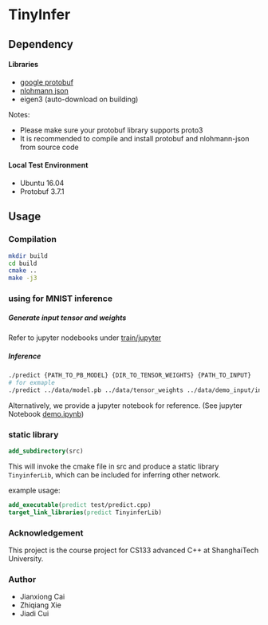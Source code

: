# TinyInfer

## Dependency
#### Libraries
- [google protobuf](https://github.com/protocolbuffers/protobuf)
- [nlohmann json](https://github.com/nlohmann/json)
- eigen3 (auto-download on building)

Notes: 
- Please make sure your protobuf library supports proto3
- It is recommended to compile and install protobuf and nlohmann-json from source code


#### Local Test Environment
- Ubuntu 16.04
- Protobuf 3.7.1

## Usage 
### Compilation
```bash
mkdir build
cd build
cmake ..
make -j3
```

### using for MNIST inference

##### Generate input tensor and weights
Refer to jupyter nodebooks under [train/jupyter](train/jupyter)

##### Inference
```bash
./predict {PATH_TO_PB_MODEL} {DIR_TO_TENSOR_WEIGHTS} {PATH_TO_INPUT}
# for exmaple
./predict ../data/model.pb ../data/tensor_weights ../data/demo_input/input.tensor
```

Alternatively, we provide a jupyter notebook for reference. (See jupyter Notebook [demo.ipynb](demo/jupyter/demo.ipynb))
### static library
```cmake
add_subdirectory(src)
```
This will invoke the cmake file in src and produce a static library ```TinyinferLib```, which can be included for inferring other network.

example usage:
```cmake
add_executable(predict test/predict.cpp)
target_link_libraries(predict TinyinferLib)
```


### Acknowledgement
This project is the course project for CS133 advanced C++ at ShanghaiTech University.

### Author
- Jianxiong Cai
- Zhiqiang Xie
- Jiadi Cui